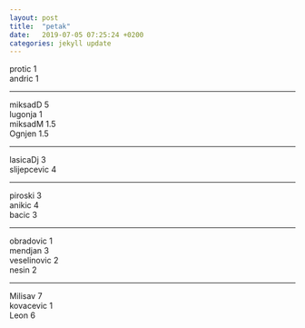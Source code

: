 ```yaml
---
layout: post
title:  "petak"
date:   2019-07-05 07:25:24 +0200
categories: jekyll update
---
```


protic 1  
andric 1  

***

miksadD 5  
lugonja 1  
miksadM 1.5  
Ognjen 1.5  

***

lasicaDj 3  
slijepcevic 4  

***

piroski 3  
anikic 4  
bacic 3  

***

obradovic 1  
mendjan 3  
veselinovic 2  
nesin 2  

***

Milisav 7  
kovacevic 1  
Leon 6  